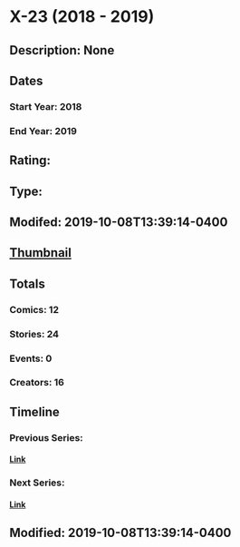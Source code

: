 # X-23 (2018 - 2019)
## Description: None
## Dates
### Start Year: 2018
### End Year: 2019
## Rating: 
## Type: 
## Modifed: 2019-10-08T13:39:14-0400
## [Thumbnail](http://i.annihil.us/u/prod/marvel/i/mg/9/50/5b3ff2d335d81.jpg)
## Totals
### Comics: 12
### Stories: 24
### Events: 0
### Creators: 16
## Timeline
### Previous Series: 
#### [Link]()
### Next Series: 
#### [Link]()
## Modified: 2019-10-08T13:39:14-0400